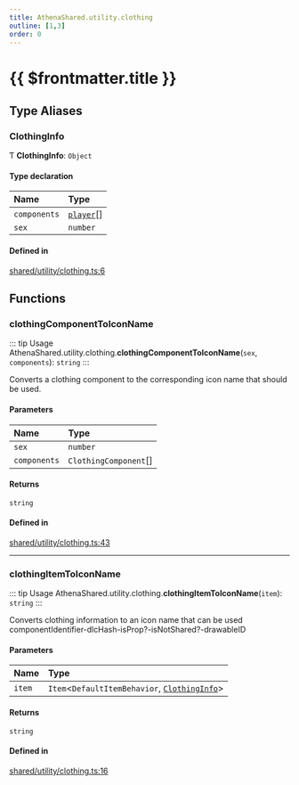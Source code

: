 ```yaml
---
title: AthenaShared.utility.clothing
outline: [1,3]
order: 0
---
```


# {{ $frontmatter.title }}


## Type Aliases

### ClothingInfo

Ƭ **ClothingInfo**: `Object`

#### Type declaration

| Name | Type |
| :------ | :------ |
| `components` | [`player`](server_config.md#player)[] |
| `sex` | `number` |

#### Defined in

[shared/utility/clothing.ts:6](https://github.com/Stuyk/altv-athena/blob/106130f/src/core/shared/utility/clothing.ts#L6)

## Functions

### clothingComponentToIconName

::: tip Usage
AthenaShared.utility.clothing.**clothingComponentToIconName**(`sex`, `components`): `string`
:::

Converts a clothing component to the corresponding icon name that should be used.

#### Parameters

| Name | Type |
| :------ | :------ |
| `sex` | `number` |
| `components` | `ClothingComponent`[] |

#### Returns

`string`

#### Defined in

[shared/utility/clothing.ts:43](https://github.com/Stuyk/altv-athena/blob/106130f/src/core/shared/utility/clothing.ts#L43)

___

### clothingItemToIconName

::: tip Usage
AthenaShared.utility.clothing.**clothingItemToIconName**(`item`): `string`
:::

Converts clothing information to an icon name that can be used
componentIdentifier-dlcHash-isProp?-isNotShared?-drawableID

#### Parameters

| Name | Type |
| :------ | :------ |
| `item` | `Item`<`DefaultItemBehavior`, [`ClothingInfo`](shared_utility_clothing.md#ClothingInfo)\> |

#### Returns

`string`

#### Defined in

[shared/utility/clothing.ts:16](https://github.com/Stuyk/altv-athena/blob/106130f/src/core/shared/utility/clothing.ts#L16)
